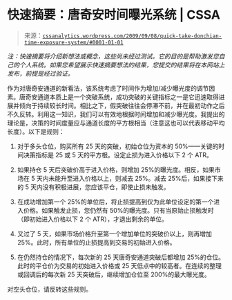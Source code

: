 <!--yml

类别：未分类

日期：2024-05-12 18:49:23

-->

# 快速摘要：唐奇安时间曝光系统 | CSSA

> 来源：[`cssanalytics.wordpress.com/2009/09/08/quick-take-donchian-time-exposure-system/#0001-01-01`](https://cssanalytics.wordpress.com/2009/09/08/quick-take-donchian-time-exposure-system/#0001-01-01)

*注：快速摘要将介绍新想法或概念，这些尚未经过测试。它的目的是帮助激发您自己的个人系统。如果您希望展示快速摘要想法的结果，您提交的结果将在本网站上发布，前提是经过验证。*

作为对唐奇安通道的新看法，该系统考虑了时间作为增加/减少曝光度的调节因素。唐奇安通道本质上是一个突破系统，成功突破的关键指标之一是它迅速取得进展并倾向于持续较长时间。相比之下，假突破往往会停滞不前，并在最初动作之后不久反转。利用这一知识，我们可以有效地根据时间增加和减少曝光度。我提出的理论是，决策的时间度量应与通道长度的平方根相当（注意这也可以代表移动平均长度）。以下是规则：

1) 对于多头仓位，购买所有 25 天的突破，初始仓位为资本的 50%——关键的时间决策指标是 25 或 5 天的平方根。设定止损为进入价格以下 2 个 ATR。

2) 如果持仓 5 天后突破价高于进入价格，则增加 25%的曝光度。相反，如果市场在 5 天内未能升至进入价格以上，则减去 25%。减去 25%后，如果接下来的 5 天内没有积极进展，您应该平仓，即使止损未触发。

3) 在成功增加第一个 25%的单位后，将止损提高到仅为此单位设定的第一个进入价格。如果触发止损，您仍然有 50%的曝光度。只有当原始止损触发时（即初始进入价格以下 2 个 ATR），才退出剩余的单位。

4) 又过了 5 天，如果市场价格升至第一个增加单位的突破价以上，则再增加 25%。此时，所有单位的止损提高到交易的初始进入价格。

5) 在仍然持仓的情况下，每次新的 25 天唐奇安通道突破后都增加 25%的仓位。此时的平仓价为交易的初始进入价格或 25 天低点中的较高者。在连续的整理或回调后的每次新 25 天突破后，继续增加仓位至 200%的最大曝光度。

对空头仓位，请反转这些规则。
